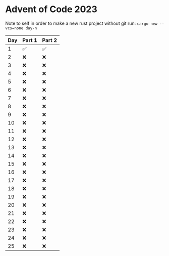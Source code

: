 # Advent of Code 2023

Note to self in order to make a new rust project without git run: `cargo new --vcs=none day-n`

| Day | Part 1 | Part 2 |
|-----|--------|--------|
| 1 | :white_check_mark: | :white_check_mark: |
| 2 | :x: | :x: |
| 3 | :x: | :x: |
| 4 | :x: | :x: |
| 5 | :x: | :x: |
| 6 | :x: | :x: |
| 7 | :x: | :x: |
| 8 | :x: | :x: |
| 9 | :x: | :x: |
| 10 | :x: | :x: |
| 11 | :x: | :x: |
| 12 | :x: | :x: |
| 13 | :x: | :x: |
| 14 | :x: | :x: |
| 15 | :x: | :x: |
| 16 | :x: | :x: |
| 17 | :x: | :x: |
| 18 | :x: | :x: |
| 19 | :x: | :x: |
| 20 | :x: | :x: |
| 21 | :x: | :x: |
| 22 | :x: | :x: |
| 23 | :x: | :x: |
| 24 | :x: | :x: |
| 25 | :x: | :x: |
